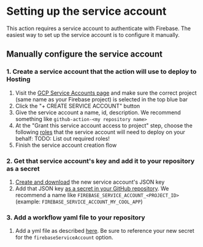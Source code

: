 # Setting up the service account

This action requires a service account to authenticate with Firebase. The easiest way to set up the service account is to configure it manually.

## Manually configure the service account

### 1. Create a service account that the action will use to deploy to Hosting

1. Visit the [GCP Service Accounts page](https://console.cloud.google.com/iam-admin/serviceaccounts) and make sure the correct project (same name as your Firebase project) is selected in the top blue bar
1. Click the "+ CREATE SERVICE ACCOUNT" button
1. Give the service account a name, id, description. We recommend something like `github-action-<my repository name>`
1. At the "Grant this service account access to project" step, choose the following [roles](https://firebase.google.com/docs/projects/iam/roles-predefined-product) that the service account will need to deploy on your behalf:
   TODO: List out required roles!
1. Finish the service account creation flow

### 2. Get that service account's key and add it to your repository as a secret

1. [Create and download](https://cloud.google.com/iam/docs/creating-managing-service-account-keys#creating_service_account_keys) the new service account's JSON key
1. Add that JSON key [as a secret in your GitHub repository](https://docs.github.com/en/free-pro-team@latest/actions/reference/encrypted-secrets#creating-encrypted-secrets-for-a-repository). We recommend a name like `FIREBASE_SERVICE_ACCOUNT_<PROJECT_ID>` (example: `FIREBASE_SERVICE_ACCOUNT_MY_COOL_APP`)

### 3. Add a workflow yaml file to your repository

1. Add a yml file as described [here](../README.md#deploy-to-a-new-preview-channel-for-every-pr). Be sure to reference your new secret for the `firebaseServiceAccount` option.
